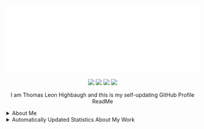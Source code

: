<p align="center"><img src="src/resources/images/banner.svg" width="600"/></p>
<p align="center"><a href="https://twitter.com/thomashighbaugh"><img src="https://img.shields.io/badge/twitter-69676c?style=for-the-badge&logoColor=F2F2F2&logo=twitter"/></a>
<a href="https://linkedin.com/in/thomas-leon-highbaugh"><img src="https://img.shields.io/badge/linkedin-69676c?style=for-the-badge&logoColor=F2F2F2&logo=linkedin"/></a>
<a href="https://thomasleonhighbaugh.me"><img src="https://img.shields.io/badge/website-69676c?logo=esri&style=for-the-badge&logoColor=F2F2F2"/></a>
<img src="https://komarev.com/ghpvc/?username=Thomashighbaugh&style=for-the-badge&color=69676c&logoColor=F2F2F2&logo=undefined"/></p>

<p align="center">
I am Thomas Leon Highbaugh and this is my self-updating GitHub Profile ReadMe
</p>

<details><summary>About Me</summary>

<strong><em>Fun Facts</em></strong>
<ul>
<li>From beautiful San Francisco, California</li>
<li>Well Versed in Full Stack Web Development</li>
<li><a href="https://github.com/Sanatana-Linux/nixos-config">NixOS</a> + <a href="https://github.com/Sanatana-Linux/nixos-awesomewm">AwesomeWM</a> User</li>
<li>Currently Learning Rust</li>
<li>Been writing code for: 5 Years, 6 Months and 4 Dayss </li>
 </ul>


<hr/>

<strong><em>Get in Touch</em></strong>

<p align="left"><a href="https://twitter.com/thomasleonhighbaugh"><img src="https://img.shields.io/badge/twitter-69676c?style=plastic&logoColor=F2F2F2&logo=twitter"/></a>
<a href="https://linkedin.com/in/thomas-leon-highbaugh"><img src="https://img.shields.io/badge/linkedin-69676c?style=plastic&logoColor=F2F2F2&logo=linkedin"/></a>
<a href="mailto:thighbaugh@zoho.com"><img src="https://img.shields.io/badge/email-69676c?logo=gmail&style=plastic&logoColor=F2F2F2"/></a>
<a href="mailto:thighbaugh@zoho.com"><img src="https://img.shields.io/badge/email-69676c?logo=zoho&style=plastic&logoColor=F2F2F2"/></a>
<a href="mailto:me@thomasleonhighbaugh.me"><img src="https://img.shields.io/badge/alternative email-69676c?logo=thunderbird&style=plastic&logoColor=F2F2F2"/></a>
<a href="https://thomasleonhighbaugh.me"><img src="https://img.shields.io/badge/portfolio website-69676c?logo=firefoxbrowser&style=plastic&logoColor=F2F2F2"/></a>
<a href="https://biolink-delta.vercel.app"><img src="https://img.shields.io/badge/linktree alternative-69676c?logo=linktree&style=plastic&logoColor=F2F2F2"/></a>
<a href="https://resume-thomas-leon-highbaugh.vercel.app/"><img src="https://img.shields.io/badge/resume-69676c?logo=libreoffice&style=plastic&logoColor=F2F2F2"/></a>
<a href="https://codepen.io/thomashighbaughThomasLeonHighbaugh"><img src="https://img.shields.io/badge/codepen-69676c?style=plastic&logoColor=F2F2F2&logo=codepen"/></a>
<img src="https://img.shields.io/badge/thomasleonhighbaugh-69676c?logo=discord&labelColor=948ae3&style=plastic&logoColor=F2F2F2"/></p>

<hr/>


<em><strong>Skill Wall</strong></em>

<p align="left"><img src="https://img.shields.io/badge/javascript-BEBAE2?logo=javascript&style=plastic&logoColor=F2F2F2"/>
<img src="https://img.shields.io/badge/graphql-BEBAE2?logo=graphql&style=plastic&logoColor=F2F2F2"/>
<img src="https://img.shields.io/badge/figma-BEBAE2?logo=figma&style=plastic&logoColor=F2F2F2"/>
<img src="https://img.shields.io/badge/xml-948ae3?logo=xml&style=plastic&logoColor=F2F2F2"/>
<img src="https://img.shields.io/badge/typescript-69676c?logo=typescript&style=plastic&logoColor=F2F2F2"/>
<img src="https://img.shields.io/badge/flask-BEBAE2?logo=flask&style=plastic&logoColor=F2F2F2"/>
<img src="https://img.shields.io/badge/bootstrap-BEBAE2?logo=bootstrap&style=plastic&logoColor=F2F2F2"/>
<img src="https://img.shields.io/badge/storybook-BEBAE2?logo=storybook&style=plastic&logoColor=F2F2F2"/>
<img src="https://img.shields.io/badge/sass-948ae3?logo=sass&style=plastic&logoColor=F2F2F2"/>
<img src="https://img.shields.io/badge/node.js-69676c?logo=node.js&style=plastic&logoColor=F2F2F2"/>
<img src="https://img.shields.io/badge/jetbrains%20ides-BEBAE2?logo=jetbrains&style=plastic&logoColor=F2F2F2"/>
<img src="https://img.shields.io/badge/fastapi-69676c?logo=fastapi&style=plastic&logoColor=F2F2F2"/>
<img src="https://img.shields.io/badge/jest-948ae3?logo=jest&style=plastic&logoColor=F2F2F2"/>
<img src="https://img.shields.io/badge/github%20actions-69676c?logo=github%20actions&style=plastic&logoColor=F2F2F2"/>
<img src="https://img.shields.io/badge/css3-BEBAE2?logo=css3&style=plastic&logoColor=F2F2F2"/>
<img src="https://img.shields.io/badge/lua-BEBAE2?logo=lua&style=plastic&logoColor=F2F2F2"/>
<img src="https://img.shields.io/badge/bash/zsh-69676c?logo=gnu+bash&style=plastic&logoColor=F2F2F2"/>
<img src="https://img.shields.io/badge/less-BEBAE2?logo=less&style=plastic&logoColor=F2F2F2"/>
<img src="https://img.shields.io/badge/markdown-BEBAE2?logo=markdown&style=plastic&logoColor=F2F2F2"/>
<img src="https://img.shields.io/badge/python-BEBAE2?logo=python&style=plastic&logoColor=F2F2F2"/>
<img src="https://img.shields.io/badge/html-BEBAE2?logo=html&style=plastic&logoColor=F2F2F2"/>
<img src="https://img.shields.io/badge/inkscape-948ae3?logo=inkscape&style=plastic&logoColor=F2F2F2"/>
<img src="https://img.shields.io/badge/netlify-948ae3?logo=netlify&style=plastic&logoColor=F2F2F2"/>
<img src="https://img.shields.io/badge/github-BEBAE2?logo=github&style=plastic&logoColor=F2F2F2"/>
<img src="https://img.shields.io/badge/neovim-69676c?logo=neovim&style=plastic&logoColor=F2F2F2"/>
<img src="https://img.shields.io/badge/json-BEBAE2?logo=json&style=plastic&logoColor=F2F2F2"/>
<img src="https://img.shields.io/badge/photoshop-948ae3?logo=adobe+photoshop&style=plastic&logoColor=F2F2F2"/>
<img src="https://img.shields.io/badge/git-69676c?logo=git&style=plastic&logoColor=F2F2F2"/>
<img src="https://img.shields.io/badge/npm-948ae3?logo=npm&style=plastic&logoColor=F2F2F2"/>
<img src="https://img.shields.io/badge/heroku-BEBAE2?logo=heroku&style=plastic&logoColor=F2F2F2"/>
<img src="https://img.shields.io/badge/mern%20stack-69676c?logo=mern%20stack&style=plastic&logoColor=F2F2F2"/>
<img src="https://img.shields.io/badge/sqlite-948ae3?logo=sqlite&style=plastic&logoColor=F2F2F2"/>
<img src="https://img.shields.io/badge/typescript-69676c?logo=typescript&style=plastic&logoColor=F2F2F2"/>
<img src="https://img.shields.io/badge/gitlab-BEBAE2?logo=gitlab&style=plastic&logoColor=F2F2F2"/>
<img src="https://img.shields.io/badge/github%20pages-BEBAE2?logo=github&style=plastic&logoColor=F2F2F2"/>
<img src="https://img.shields.io/badge/express.js-948ae3?logo=express&style=plastic&logoColor=F2F2F2"/>
<img src="https://img.shields.io/badge/css-BEBAE2?logo=css&style=plastic&logoColor=F2F2F2"/>
<img src="https://img.shields.io/badge/nixos-69676c?logo=nixos&style=plastic&logoColor=F2F2F2"/>
<img src="https://img.shields.io/badge/ant_design-69676c?logo=ant+design&style=plastic&logoColor=F2F2F2"/>
<img src="https://img.shields.io/badge/codeberg-BEBAE2?logo=codeberg&style=plastic&logoColor=F2F2F2"/>
<img src="https://img.shields.io/badge/tailwindcss-69676c?logo=tailwindcss&style=plastic&logoColor=F2F2F2"/>
<img src="https://img.shields.io/badge/vercel-948ae3?logo=vercel&style=plastic&logoColor=F2F2F2"/>
<img src="https://img.shields.io/badge/react-69676c?logo=react&style=plastic&logoColor=F2F2F2"/>
<img src="https://img.shields.io/badge/svg-948ae3?logo=svg&style=plastic&logoColor=F2F2F2"/>
<img src="https://img.shields.io/badge/styled%20components-BEBAE2?logo=styled%20components&style=plastic&logoColor=F2F2F2"/>
<img src="https://img.shields.io/badge/docker-69676c?logo=docker&style=plastic&logoColor=F2F2F2"/>
<img src="https://img.shields.io/badge/html5-BEBAE2?logo=html5&style=plastic&logoColor=F2F2F2"/>
<img src="https://img.shields.io/badge/gimp-948ae3?logo=gimp&style=plastic&logoColor=F2F2F2"/>
<img src="https://img.shields.io/badge/linux-69676c?logo=linux&style=plastic&logoColor=F2F2F2"/>
<img src="https://img.shields.io/badge/tsx-BEBAE2?logo=react&style=plastic&logoColor=F2F2F2"/>
<img src="https://img.shields.io/badge/visual%20studio%20code-BEBAE2?logo=visual%20studio%20code&style=plastic&logoColor=F2F2F2"/>
<img src="https://img.shields.io/badge/firebase-BEBAE2?logo=firebase&style=plastic&logoColor=F2F2F2"/>
<img src="https://img.shields.io/badge/chakra-948ae3?logo=chakraui&style=plastic&logoColor=F2F2F2"/>
<img src="https://img.shields.io/badge/xhtml-BEBAE2?logo=xhtml&style=plastic&logoColor=F2F2F2"/>
<img src="https://img.shields.io/badge/mongodb-BEBAE2?logo=mongodb&style=plastic&logoColor=F2F2F2"/>
<img src="https://img.shields.io/badge/jquery-BEBAE2?logo=jquery&style=plastic&logoColor=F2F2F2"/></p>

</details>
<details><summary>Automatically Updated Statistics About My Work</summary>
<strong><em>Recent Projects</strong></em>

<a href="https://github.com/Thomashighbaugh/Blot"><img height=100 src="https://github-readme-stats.vercel.app/api/pin/?username=Thomashighbaugh&repo=Blot&title_color=FE3B7B&text_color=F2F2F2&bg_color=3c3c3c&border_color=525053&icon_color=F2F2F2&border_radius=20"/></a>
<a href="https://github.com/Thomashighbaugh/Awesome-AwesomeWM-Modules-Widgets-And-Libraries"><img height=100 src="https://github-readme-stats.vercel.app/api/pin/?username=Thomashighbaugh&repo=Awesome-AwesomeWM-Modules-Widgets-And-Libraries&title_color=FE3B7B&text_color=F2F2F2&bg_color=3c3c3c&border_color=525053&icon_color=F2F2F2&border_radius=20"/></a>
<a href="https://github.com/Thomashighbaugh/manjaro-workstation-playbook"><img height=100 src="https://github-readme-stats.vercel.app/api/pin/?username=Thomashighbaugh&repo=manjaro-workstation-playbook&title_color=FE3B7B&text_color=F2F2F2&bg_color=3c3c3c&border_color=525053&icon_color=F2F2F2&border_radius=20"/></a>
<a href="https://github.com/Thomashighbaugh/gpt_scripts"><img height=100 src="https://github-readme-stats.vercel.app/api/pin/?username=Thomashighbaugh&repo=gpt_scripts&title_color=FE3B7B&text_color=F2F2F2&bg_color=3c3c3c&border_color=525053&icon_color=F2F2F2&border_radius=20"/></a>
<a href="https://github.com/Thomashighbaugh/firefox"><img height=100 src="https://github-readme-stats.vercel.app/api/pin/?username=Thomashighbaugh&repo=firefox&title_color=FE3B7B&text_color=F2F2F2&bg_color=3c3c3c&border_color=525053&icon_color=F2F2F2&border_radius=20"/></a>
<a href="https://github.com/Thomashighbaugh/gpt_notebook"><img height=100 src="https://github-readme-stats.vercel.app/api/pin/?username=Thomashighbaugh&repo=gpt_notebook&title_color=FE3B7B&text_color=F2F2F2&bg_color=3c3c3c&border_color=525053&icon_color=F2F2F2&border_radius=20"/></a>

<strong><em>Follower Showcase</em></strong>

<em><small>Showcase of One of the Awesome Individuals That Follow My Work, Updated Daily!</small></em>

<a href="https://github.com/esin" alt="Andrey Esin"><img style="height:150px;" src=./src/resources/images/randomFollower.png alt="Follower of the day"/></a>

<hr>


<p align="center">
  <img height=200 align="center" alt=gitstats src="https://github-readme-stats.vercel.app/api?username=Thomashighbaugh&title_color=d0ecf1&text_color=F2F2F2&bg_color=3c3c3c&border_color=525053&show_icons=true&icon_color=F2F2F2&rank_icon=github&border_radius=20"/>

<img height=200 align="center" alt="Top Langs" src="https://github-readme-stats.vercel.app/api/top-langs/?username=Thomashighbaugh&title_color=d0ecf1&text_color=F2F2F2&bg_color=3c3c3c&border_color=525053&show_icons=true&icon_color=F2F2F2&border_radius=20&layout=donut-vertical" />
</p>



</details>

